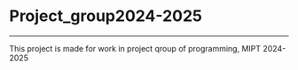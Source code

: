 # Project_group2024-2025
---
This project is made for work in project qroup of programming, MIPT 2024-2025 
